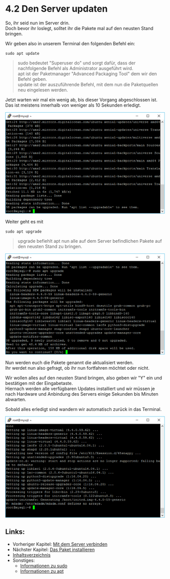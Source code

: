 # 4.2 Den Server updaten

So, ihr seid nun im Server drin.  
Doch bevor ihr loslegt, solltet ihr die Pakete mal auf den neusten Stand bringen.

Wir geben also in unserem Terminal den folgenden Befehl ein:

```
sudo apt update
```

> sudo bedeutet "Superuser do" und sorgt dafür, dass der nachfolgende Befehl als Administrator ausgeführt wird.  
> apt ist der Paketmanager "Advanced Packaging Tool" dem wir den Befehl geben.  
> update ist der auszuführende Befehl, mit dem nun die Paketquellen neu eingelesen werden.

Jetzt warten wir mal ein wenig ab, bis dieser Vorgang abgeschlossen ist.  
Das ist meistens innerhalb von weniger als 10 Sekunden erledigt.

![](/assets/update-1.png)

Weiter geht es mit

```
sudo apt upgrade
```

> upgrade befiehlt apt nun alle auf dem Server befindlichen Pakete auf den neusten Stand zu bringen.

![](/assets/update-2.png)

Nun werden euch die Pakete genannt die aktualisiert werden.  
Ihr werdet nun also gefragt, ob ihr nun fortfahren möchtet oder nicht.

Wir wollen alles auf den neusten Stand bringen, also geben wir "Y" ein und bestätigen mit der Eingabetaste.  
Hiernach werden alle verfügbaren Updates installiert und wir müssen je nach Hardware und Anbindung des Servers einige Sekunden bis Minuten abwarten.

Sobald alles erledigt sind wandern wir automatisch zurück in das Terminal.

![](/assets/update-3.png)

## Links:

* Vorheriger Kapitel: [Mit dem Server verbinden](/mit-dem-server-verbinden.md)
* Nächster Kapitel: [Das Paket installieren](/das-paket-installieren.md)
* [Inhaltsverzeichnis](/SUMMARY.md)
* Sonstiges:
  * [Informationen zu sudo](https://wiki.ubuntuusers.de/sudo/)
  * [Informationen zu apt](https://wiki.ubuntuusers.de/apt/apt/)



